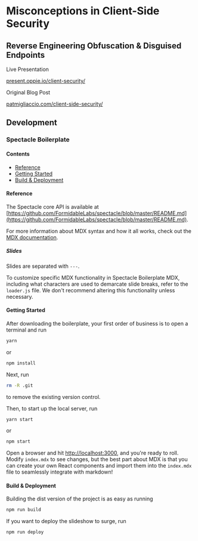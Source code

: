 # Misconceptions in Client-Side Security 
## Reverse Engineering Obfuscation & Disguised Endpoints

Live Presentation

[present.oppie.io/client-security/](https://present.oppie.io/client-security/)

Original Blog Post

[patmigliaccio.com/client-side-security/](https://patmigliaccio.com/client-side-security/)

## Development

### Spectacle Boilerplate

#### Contents

- [Reference](#reference)
- [Getting Started](#getting-started)
- [Build & Deployment](#build-deployment)

#### Reference

The Spectacle core API is available at [https://github.com/FormidableLabs/spectacle/blob/master/README.md](https://github.com/FormidableLabs/spectacle/blob/master/README.md).

For more information about MDX syntax and how it all works, check out the [MDX documentation](https://mdxjs.com/).

##### Slides

Slides are separated with `---`.

To customize specific MDX functionality in Spectacle Boilerplate MDX, including what characters are used to demarcate slide breaks, refer to the `loader.js` file. We don't recommend altering this functionality unless necessary.

#### Getting Started

After downloading the boilerplate, your first order of business is to open a terminal and run 
```bash
yarn
```
or 
```bash
npm install
```

Next, run 
```bash
rm -R .git
```
to remove the existing version control.

Then, to start up the local server, run
```bash
yarn start
```
or
```bash
npm start
```

Open a browser and hit [http://localhost:3000](http://localhost:3000), and you're ready to roll. Modify `index.mdx` to see changes, but the best part about MDX is that you can create your own React components and import them into the `index.mdx` file to seamlessly integrate with markdown!

#### Build & Deployment

Building the dist version of the project is as easy as running
```bash
npm run build
```

If you want to deploy the slideshow to surge, run 
```bash
npm run deploy
```
